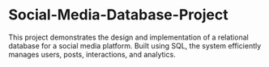 # Social-Media-Database-Project
This project demonstrates the design and implementation of a relational database for a social media platform. Built using SQL, the system efficiently manages users, posts, interactions, and analytics.
